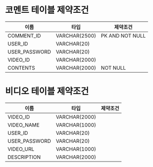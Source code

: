 코멘트 테이블 제약조건
====================



|이름|타입|제약조건|
|---|---|---|
|COMMENT_ID|VARCHAR(2500)|PK AND NOT NULL|
|USER_ID|VARCHAR(20)||
|USER_PASSWORD|VARCHAR(20)||
|VIDEO_ID|VARCHAR(2000)||
|CONTENTS|VARCHAR(2000)|NOT NULL|

비디오 테이블 제약조건
=============
|이름|타입|제약조건|
|---|---|---|
|VIDEO_ID|VARCHAR(2000)||
|VIDEO_NAME|VARCHAR(1000)||
|USER_ID|VARCHAR(20)||
|USER_PASSWORD|VARCHAR(20)||
|VIDEO_URL|VARCHAR(1000)||
|DESCRIPTION|VARCHAR(2000)||
